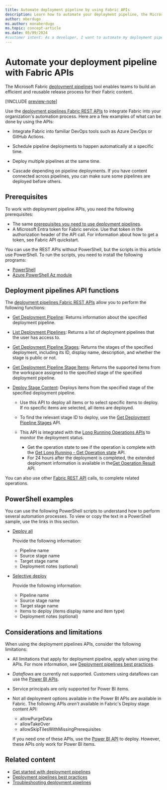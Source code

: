 ```yaml
---
title: Automate deployment pipeline by using Fabric APIs
description: Learn how to automate your deployment pipeline, the Microsoft Fabric Application lifecycle management (ALM) tool, by using Fabric APIs.
author: mberdugo
ms.author: monaberdugo
ms.topic: concept-article
ms.date: 05/09/2024
#customer intent: As a developer, I want to automate my deployment pipeline using Fabric APIs so that I can streamline the release process.
---
```


# Automate your deployment pipeline with Fabric APIs

The Microsoft Fabric [deployment pipelines](intro-to-deployment-pipelines.md) tool enables teams to build an efficient and reusable release process for their Fabric content.

[!INCLUDE [preview-note](../../includes/feature-preview-note.md)]

Use the [deployment pipelines Fabric REST APIs](/rest/api/fabric/core/deployment-pipelines) to integrate Fabric into your organization's automation process. Here are a few examples of what can be done by using the APIs:

* Integrate Fabric into familiar DevOps tools such as Azure DevOps or GitHub Actions.

* Schedule pipeline deployments to happen automatically at a specific time.

* Deploy multiple pipelines at the same time.

* Cascade depending on pipeline deployments. If you have content connected across pipelines, you can make sure some pipelines are deployed before others.

## Prerequisites

To work with deployment pipeline APIs, you need the following prerequisites:

* The same [prerequisites you need to use deployment pipelines](./get-started-with-deployment-pipelines.md#prerequisites).
* A Microsoft Entra token for Fabric service. Use that token in the authorization header of the API call. For information about how to get a token, see Fabric API quickstart.

You can use the REST APIs without PowerShell, but the scripts in this article use PowerShell. To run the scripts, you need to install the following programs:

* [PowerShell](/powershell/scripting/install/installing-powershell)
* [Azure PowerShell Az module](/powershell/azure/install-azure-powershell)

## Deployment pipelines API functions

The [deployment pipelines Fabric REST APIs](/rest/api/fabric/core/deployment-pipelines) allow you to perform the following functions:

* [Get Deployment Pipeline](/rest/api/fabric/core/deployment-pipelines/get-deployment-pipeline): Returns information about the specified deployment pipeline.
* [List Deployment Pipelines](/rest/api/fabric/core/deployment-pipelines/list-deployment-pipelines): Returns a list of deployment pipelines that the user has access to.
* [Get Deployment Pipeline Stages](/rest/api/fabric/core/deployment-pipelines/get-deployment-pipeline-stages): Returns the stages of the specified deployment, including its ID, display name, description, and whether the stage is public or not.
* [Get Deployment Pipeline Stage Items](/rest/api/fabric/core/deployment-pipelines/get-deployment-pipeline-stage-items): Returns the supported items from the workspace assigned to the specified stage of the specified deployment pipeline.
* [Deploy Stage Content](/rest/api/fabric/core/deployment-pipelines/deploy-stage-content): Deploys items from the specified stage of the specified deployment pipeline.

  * Use this API to deploy all items or to select specific items to deploy. If no specific items are selected, all items are deployed.
  * To find the relevant stage ID to deploy, use the [Get Deployment Pipeline Stages](/rest/api/fabric/core/deployment-pipelines/get-deployment-pipeline-stages) API.
  * This API is integrated with the [Long Running Operations APIs](/rest/api/fabric/core/long-running-operations) to monitor the deployment status.

    * Get the operation state to see if the operation is complete with the [Get Long Running  - Get Operation state](/rest/api/fabric/core/long-running-operations/get-operation-state) API.
    * For 24 hours after the deployment is completed, the extended deployment information is available in the[Get Operation Result](/rest/api/fabric/core/long-running-operations/get-operation-result) API.

You can also use other [Fabric REST API](/rest/api/fabric/) calls, to complete related operations.

## PowerShell examples

You can use the following PowerShell scripts to understand how to perform several automation processes. To view or copy the text in a PowerShell sample, use the links in this section.

* [Deploy all](https://github.com/microsoft/fabric-samples/blob/main/features-samples/fabric-apis/DeploymentPipelines-DeployAll.ps1)

  Provide the following information:

  * Pipeline name
  * Source stage name
  * Target stage name
  * Deployment notes (optional)

* [Selective deploy](https://github.com/microsoft/fabric-samples/blob/main/features-samples/fabric-apis/DeploymentPipelines-SelectiveDeploy.ps1)

  Provide the following information:

  * Pipeline name
  * Source stage name
  * Target stage name
  * Items to deploy (items display name and item type)
  * Deployment notes (optional)

## Considerations and limitations

When using the deployment pipelines APIs, consider the following limitations:

* All limitations that apply for deployment pipeline, apply when using the APIs. For more information, see [Deployment pipelines best practices](./understand-the-deployment-process.md#considerations-and-limitations).
* *Dataflows* are currently not supported. Customers using dataflows can use the [Power BI APIs](./pipeline-automation.md).
* Service principals are only supported for Power BI items.
* Not all deployment options available in the Power BI APIs are available in Fabric. The following APIs *aren't* available in Fabric's Deploy stage content API:

  * allowPurgeData
  * allowTakeOver
  * allowSkipTilesWithMissingPrerequisites

  If you need one of these APIs, use the [Power BI API](./pipeline-automation.md) to deploy. However, these APIs only work for Power BI items.

## Related content

* [Get started with deployment pipelines](get-started-with-deployment-pipelines.md)
* [Deployment pipelines best practices](../best-practices-cicd.md)
* [Troubleshooting deployment pipelines](../troubleshoot-cicd.md)

